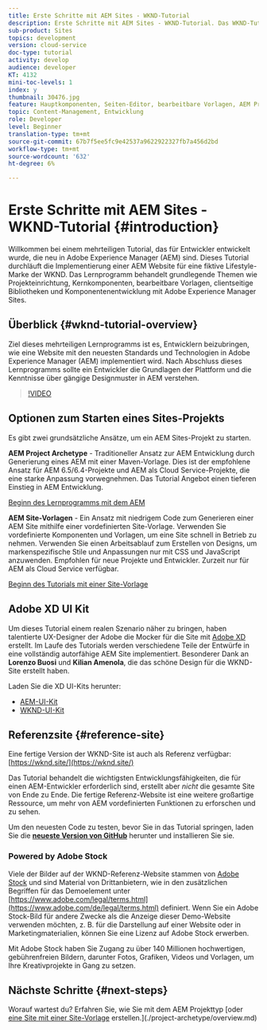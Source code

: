 ```yaml
---
title: Erste Schritte mit AEM Sites - WKND-Tutorial
description: Erste Schritte mit AEM Sites - WKND-Tutorial. Das WKND-Tutorial ist ein mehrteiliges Tutorial, das für Entwickler konzipiert ist, die neu in Adobe Experience Manager sind. Das Tutorial durchläuft die Implementierung einer AEM Website für eine fiktive Lifestyle-Marke, die WKND. Das Lernprogramm behandelt grundlegende Themen wie Projekteinrichtung, Maven-Archetypen, Core-Komponenten, bearbeitbare Vorlagen, Client-Bibliotheken und Komponentenentwicklung.
sub-product: Sites
topics: development
version: cloud-service
doc-type: tutorial
activity: develop
audience: developer
KT: 4132
mini-toc-levels: 1
index: y
thumbnail: 30476.jpg
feature: Hauptkomponenten, Seiten-Editor, bearbeitbare Vorlagen, AEM Projektarchiv
topic: Content-Management, Entwicklung
role: Developer
level: Beginner
translation-type: tm+mt
source-git-commit: 67b7f5ee5fc9e42537a9622922327fb7a456d2bd
workflow-type: tm+mt
source-wordcount: '632'
ht-degree: 6%

---
```



# Erste Schritte mit AEM Sites - WKND-Tutorial {#introduction}

Willkommen bei einem mehrteiligen Tutorial, das für Entwickler entwickelt wurde, die neu in Adobe Experience Manager (AEM) sind. Dieses Tutorial durchläuft die Implementierung einer AEM Website für eine fiktive Lifestyle-Marke der WKND. Das Lernprogramm behandelt grundlegende Themen wie Projekteinrichtung, Kernkomponenten, bearbeitbare Vorlagen, clientseitige Bibliotheken und Komponentenentwicklung mit Adobe Experience Manager Sites.

## Überblick {#wknd-tutorial-overview}

Ziel dieses mehrteiligen Lernprogramms ist es, Entwicklern beizubringen, wie eine Website mit den neuesten Standards und Technologien in Adobe Experience Manager (AEM) implementiert wird. Nach Abschluss dieses Lernprogramms sollte ein Entwickler die Grundlagen der Plattform und die Kenntnisse über gängige Designmuster in AEM verstehen.

>[!VIDEO](https://video.tv.adobe.com/v/30476?quality=12&learn=on)

## Optionen zum Starten eines Sites-Projekts

Es gibt zwei grundsätzliche Ansätze, um ein AEM Sites-Projekt zu starten.

**AEM Project Archetype**  - Traditioneller Ansatz zur AEM Entwicklung durch Generierung eines AEM mit einer Maven-Vorlage. Dies ist der empfohlene Ansatz für AEM 6.5/6.4-Projekte und AEM als Cloud Service-Projekte, die eine starke Anpassung vorwegnehmen. Das Tutorial Angebot einen tieferen Einstieg in AEM Entwicklung.

[Beginn des Lernprogramms mit dem AEM](./project-archetype/overview.md)

**AEM Site-Vorlagen**  - Ein Ansatz mit niedrigem Code zum Generieren einer AEM Site mithilfe einer vordefinierten Site-Vorlage. Verwenden Sie vordefinierte Komponenten und Vorlagen, um eine Site schnell in Betrieb zu nehmen. Verwenden Sie einen Arbeitsablauf zum Erstellen von Designs, um markenspezifische Stile und Anpassungen nur mit CSS und JavaScript anzuwenden. Empfohlen für neue Projekte und Entwickler. Zurzeit nur für AEM als Cloud Service verfügbar.

[Beginn des Tutorials mit einer Site-Vorlage](./site-template/create-site.md)

## Adobe XD UI Kit

Um dieses Tutorial einem realen Szenario näher zu bringen, haben talentierte UX-Designer der Adobe die Mocker für die Site mit [Adobe XD](https://www.adobe.com/products/xd.html) erstellt. Im Laufe des Tutorials werden verschiedene Teile der Entwürfe in eine vollständig autorfähige AEM Site implementiert. Besonderer Dank an **Lorenzo Buosi** und **Kilian Amenola**, die das schöne Design für die WKND-Site erstellt haben.

Laden Sie die XD UI-Kits herunter:

* [AEM-UI-Kit](assets/overview/AEM-CoreComponents-UI-Kit.xd)
* [WKND-UI-Kit](https://github.com/adobe/aem-guides-wknd/releases/download/aem-guides-wknd-0.0.2/AEM_UI-kit-WKND.xd)

## Referenzsite {#reference-site}

Eine fertige Version der WKND-Site ist auch als Referenz verfügbar: [https://wknd.site/](https://wknd.site/)

Das Tutorial behandelt die wichtigsten Entwicklungsfähigkeiten, die für einen AEM-Entwickler erforderlich sind, erstellt aber *nicht* die gesamte Site von Ende zu Ende. Die fertige Referenz-Website ist eine weitere großartige Ressource, um mehr von AEM vordefinierten Funktionen zu erforschen und zu sehen.

Um den neuesten Code zu testen, bevor Sie in das Tutorial springen, laden Sie die **[neueste Version von GitHub](https://github.com/adobe/aem-guides-wknd/releases/latest)** herunter und installieren Sie sie.

### Powered by Adobe Stock

Viele der Bilder auf der WKND-Referenz-Website stammen von [Adobe Stock](https://stock.adobe.com/) und sind Material von Drittanbietern, wie in den zusätzlichen Begriffen für das Demoelement unter [https://www.adobe.com/legal/terms.html](https://www.adobe.com/de/legal/terms.html) definiert. Wenn Sie ein Adobe Stock-Bild für andere Zwecke als die Anzeige dieser Demo-Website verwenden möchten, z. B. für die Darstellung auf einer Website oder in Marketingmaterialien, können Sie eine Lizenz auf Adobe Stock erwerben.

Mit Adobe Stock haben Sie Zugang zu über 140 Millionen hochwertigen, gebührenfreien Bildern, darunter Fotos, Grafiken, Videos und Vorlagen, um Ihre Kreativprojekte in Gang zu setzen.

## Nächste Schritte {#next-steps}

Worauf wartest du? Erfahren Sie, wie Sie mit dem AEM Projekttyp [oder [eine Site mit einer Site-Vorlage](./site-template/create-site.md) erstellen.](./project-archetype/overview.md)
